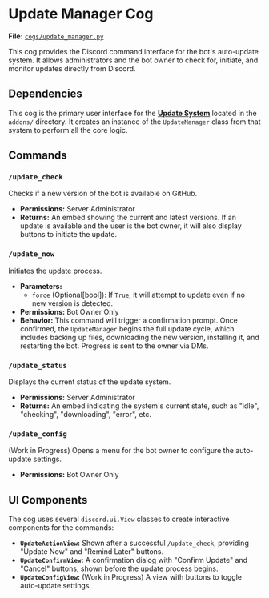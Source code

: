 # Update Manager Cog

**File:** [`cogs/update_manager.py`](cogs/update_manager.py)

This cog provides the Discord command interface for the bot's auto-update system. It allows administrators and the bot owner to check for, initiate, and monitor updates directly from Discord.

## Dependencies

This cog is the primary user interface for the **[Update System](../addons/update/index.md)** located in the `addons/` directory. It creates an instance of the `UpdateManager` class from that system to perform all the core logic.

## Commands

### `/update_check`

Checks if a new version of the bot is available on GitHub.

*   **Permissions:** Server Administrator
*   **Returns:** An embed showing the current and latest versions. If an update is available and the user is the bot owner, it will also display buttons to initiate the update.

### `/update_now`

Initiates the update process.

*   **Parameters:**
    *   `force` (Optional[bool]): If `True`, it will attempt to update even if no new version is detected.
*   **Permissions:** Bot Owner Only
*   **Behavior:** This command will trigger a confirmation prompt. Once confirmed, the `UpdateManager` begins the full update cycle, which includes backing up files, downloading the new version, installing it, and restarting the bot. Progress is sent to the owner via DMs.

### `/update_status`

Displays the current status of the update system.

*   **Permissions:** Server Administrator
*   **Returns:** An embed indicating the system's current state, such as "idle", "checking", "downloading", "error", etc.

### `/update_config`

(Work in Progress) Opens a menu for the bot owner to configure the auto-update settings.

*   **Permissions:** Bot Owner Only

## UI Components

The cog uses several `discord.ui.View` classes to create interactive components for the commands:

*   **`UpdateActionView`:** Shown after a successful `/update_check`, providing "Update Now" and "Remind Later" buttons.
*   **`UpdateConfirmView`:** A confirmation dialog with "Confirm Update" and "Cancel" buttons, shown before the update process begins.
*   **`UpdateConfigView`:** (Work in Progress) A view with buttons to toggle auto-update settings.